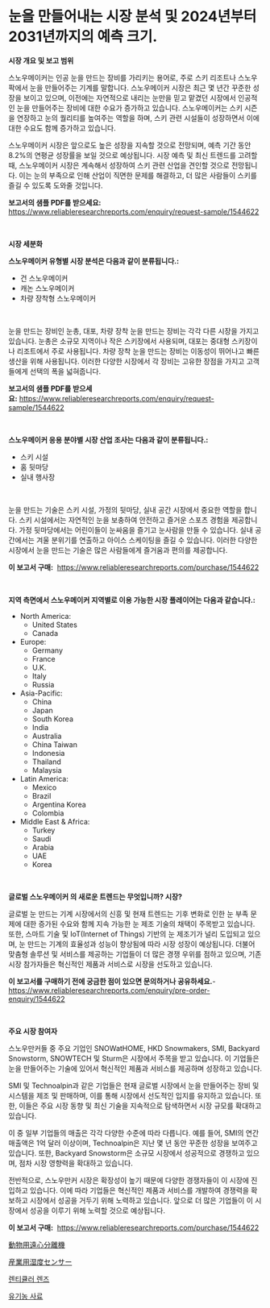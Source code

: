 <p><h1>눈을 만들어내는 시장 분석 및 2024년부터 2031년까지의 예측 크기.</h1></p><p><strong>시장 개요 및 보고 범위</strong></p>
<p><p>스노우메이커는 인공 눈을 만드는 장비를 가리키는 용어로, 주로 스키 리조트나 스노우 팍에서 눈을 만들어주는 기계를 말합니다. 스노우메이커 시장은 최근 몇 년간 꾸준한 성장을 보이고 있으며, 이전에는 자연적으로 내리는 눈만을 믿고 맡겼던 시장에서 인공적인 눈을 만들어주는 장비에 대한 수요가 증가하고 있습니다. 스노우메이커는 스키 시즌을 연장하고 눈의 퀄리티를 높여주는 역할을 하며, 스키 관련 시설들이 성장하면서 이에 대한 수요도 함께 증가하고 있습니다.</p><p>스노우메이커 시장은 앞으로도 높은 성장을 지속할 것으로 전망되며, 예측 기간 동안 8.2%의 연평균 성장률을 보일 것으로 예상됩니다. 시장 예측 및 최신 트렌드를 고려할 때, 스노우메이커 시장은 계속해서 성장하여 스키 관련 산업을 견인할 것으로 전망됩니다. 이는 눈의 부족으로 인해 산업이 직면한 문제를 해결하고, 더 많은 사람들이 스키를 즐길 수 있도록 도와줄 것입니다.</p></p>
<p><strong>보고서의 샘플 PDF를 받으세요:</strong> <a href="https://www.reliableresearchreports.com/enquiry/request-sample/1544622">https://www.reliableresearchreports.com/enquiry/request-sample/1544622</a></p>
<p>&nbsp;</p>
<p><strong>시장 세분화</strong></p>
<p><strong>스노우메이커 유형별 시장 분석은 다음과 같이 분류됩니다.:</strong></p>
<p><ul><li>건 스노우메이커</li><li>캐논 스노우메이커</li><li>차량 장착형 스노우메이커</li></ul></p>
<p>&nbsp;</p>
<p><p>눈을 만드는 장비인 눈총, 대포, 차량 장착 눈을 만드는 장비는 각각 다른 시장을 가지고 있습니다. 눈총은 소규모 지역이나 작은 스키장에서 사용되며, 대포는 중대형 스키장이나 리조트에서 주로 사용됩니다. 차량 장착 눈을 만드는 장비는 이동성이 뛰어나고 빠른 생산을 위해 사용됩니다. 이러한 다양한 시장에서 각 장비는 고유한 장점을 가지고 고객들에게 선택의 폭을 넓혀줍니다.</p></p>
<p><strong>보고서의 샘플 PDF를 받으세요:</strong>&nbsp;<a href="https://www.reliableresearchreports.com/enquiry/request-sample/1544622">https://www.reliableresearchreports.com/enquiry/request-sample/1544622</a></p>
<p>&nbsp;</p>
<p><strong> 스노우메이커 응용 분야별 시장 산업 조사는 다음과 같이 분류됩니다.:</strong></p>
<p><ul><li>스키 시설</li><li>홈 뒷마당</li><li>실내 행사장</li></ul></p>
<p>&nbsp;</p>
<p><p>눈을 만드는 기술은 스키 시설, 가정의 뒷마당, 실내 공간 시장에서 중요한 역할을 합니다. 스키 시설에서는 자연적인 눈을 보충하여 안전하고 즐거운 스포츠 경험을 제공합니다. 가정 뒷마당에서는 어린이들이 눈싸움을 즐기고 눈사람을 만들 수 있습니다. 실내 공간에서는 겨울 분위기를 연출하고 아이스 스케이팅을 즐길 수 있습니다. 이러한 다양한 시장에서 눈을 만드는 기술은 많은 사람들에게 즐거움과 편의를 제공합니다.</p></p>
<p><strong>이 보고서 구매:</strong>&nbsp; <a href="https://www.reliableresearchreports.com/purchase/1544622">https://www.reliableresearchreports.com/purchase/1544622</a></p>
<p>&nbsp;</p>
<p><strong>지역 측면에서 스노우메이커 지역별로 이용 가능한 시장 플레이어는 다음과 같습니다.:</strong></p>
<p><ul>
    <li>
        North America:
        <ul>
            <li>United States</li>
            <li>Canada</li>
        </ul>
    </li>
    <li>
        Europe:
        <ul>
            <li>Germany</li>
            <li>France</li>
            <li>U.K.</li>
            <li>Italy</li>
            <li>Russia</li>
        </ul>
    </li>
    <li>
        Asia-Pacific:
        <ul>
            <li>China</li>
            <li>Japan</li>
            <li>South Korea</li>
            <li>India</li>
            <li>Australia</li>
            <li>China Taiwan</li>
            <li>Indonesia</li>
            <li>Thailand</li>
            <li>Malaysia</li>
        </ul>
    </li>
    <li>
        Latin America:
        <ul>
            <li>Mexico</li>
            <li>Brazil</li>
            <li>Argentina Korea</li>
            <li>Colombia</li>
        </ul>
    </li>
    <li>
        Middle East & Africa:
        <ul>
            <li>Turkey</li>
            <li>Saudi</li>
            <li>Arabia</li>
            <li>UAE</li>
            <li>Korea</li>
        </ul>
    </li>
    </ul></p>
<p>&nbsp;</p>
<p><strong>글로벌 스노우메이커 의 새로운 트렌드는 무엇입니까? 시장?</strong></p>
<p><p>글로벌 눈 만드는 기계 시장에서의 신흥 및 현재 트렌드는 기후 변화로 인한 눈 부족 문제에 대한 증가된 수요와 함께 지속 가능한 눈 제조 기술의 채택이 주목받고 있습니다. 또한, 스마트 기술 및 IoT(Internet of Things) 기반의 눈 제조기가 널리 도입되고 있으며, 눈 만드는 기계의 효율성과 성능이 향상됨에 따라 시장 성장이 예상됩니다. 더불어 맞춤형 솔루션 및 서비스를 제공하는 기업들이 더 많은 경쟁 우위를 점하고 있으며, 기존 시장 참가자들은 혁신적인 제품과 서비스로 시장을 선도하고 있습니다.</p></p>
<p><strong>이 보고서를 구매하기 전에 궁금한 점이 있으면 문의하거나 공유하세요.</strong>- <a href="https://www.reliableresearchreports.com/enquiry/pre-order-enquiry/1544622">https://www.reliableresearchreports.com/enquiry/pre-order-enquiry/1544622</a></p>
<p>&nbsp;</p>
<p><strong>주요 시장 참여자</strong></p>
<p><p>스노우만커들 중 주요 기업인 SNOWatHOME, HKD Snowmakers, SMI, Backyard Snowstorm, SNOWTECH 및 Sturm은 시장에서 주목을 받고 있습니다. 이 기업들은 눈을 만들어주는 기술에 있어서 혁신적인 제품과 서비스를 제공하며 성장하고 있습니다. </p><p>SMI 및 Technoalpin과 같은 기업들은 현재 글로벌 시장에서 눈을 만들어주는 장비 및 시스템을 제조 및 판매하며, 이를 통해 시장에서 선도적인 입지를 유지하고 있습니다. 또한, 이들은 주요 시장 동향 및 최신 기술을 지속적으로 탐색하면서 시장 규모를 확대하고 있습니다.</p><p>이 중 일부 기업들의 매출은 각각 다양한 수준에 따라 다릅니다. 예를 들어, SMI의 연간 매출액은 1억 달러 이상이며, Technoalpin은 지난 몇 년 동안 꾸준한 성장을 보여주고 있습니다. 또한, Backyard Snowstorm은 소규모 시장에서 성공적으로 경쟁하고 있으며, 점차 시장 영향력을 확대하고 있습니다.</p><p>전반적으로, 스노우만커 시장은 확장성이 높기 때문에 다양한 경쟁자들이 이 시장에 진입하고 있습니다. 이에 따라 기업들은 혁신적인 제품과 서비스를 개발하여 경쟁력을 확보하고 시장에서 성공을 거두기 위해 노력하고 있습니다. 앞으로 더 많은 기업들이 이 시장에서 성공을 이루기 위해 노력할 것으로 예상됩니다.</p></p>
<p><strong>이 보고서 구매:</strong>&nbsp;&nbsp;<a href="https://www.reliableresearchreports.com/purchase/1544622">https://www.reliableresearchreports.com/purchase/1544622</a></p>
<p><p><a href="https://medium.com/@santosuigrtley997836/%E7%8D%A3%E5%8C%BB%E7%94%A8%E9%81%A0%E5%BF%83%E5%88%86%E9%9B%A2%E6%A9%9F%E5%B8%82%E5%A0%B4%E3%83%A1%E3%83%88%E3%83%AA%E3%82%AF%E3%82%B9%E3%81%AE%E8%A7%A3%E8%AA%AD-%E5%B8%82%E5%A0%B4%E3%82%B7%E3%82%A7%E3%82%A2-%E3%83%88%E3%83%AC%E3%83%B3%E3%83%89-%E3%81%8A%E3%82%88%E3%81%B3%E6%88%90%E9%95%B7%E3%83%91%E3%82%BF%E3%83%BC%E3%83%B3-ee029b0660ca">動物用遠心分離機</a></p><p><a href="https://medium.com/@coraltrout1923/%E7%94%A3%E6%A5%AD%E7%94%A8%E6%B9%BF%E5%BA%A6%E3%82%BB%E3%83%B3%E3%82%B5%E3%83%BC%E5%B8%82%E5%A0%B4%E3%81%AE%E3%83%A1%E3%83%88%E3%83%AA%E3%82%AF%E3%82%B9%E3%82%92%E8%A7%A3%E8%AA%AD%E3%81%99%E3%82%8B-%E5%B8%82%E5%A0%B4%E3%82%B7%E3%82%A7%E3%82%A2-%E3%83%88%E3%83%AC%E3%83%B3%E3%83%89-%E3%81%8A%E3%82%88%E3%81%B3%E6%88%90%E9%95%B7%E3%83%91%E3%82%BF%E3%83%BC%E3%83%B3-55ff15e25543">産業用湿度センサー</a></p><p><a href="https://medium.com/@abelusikowski95672023/%EB%A0%8C%ED%8B%B0%ED%81%98%EB%9F%AC-%EB%A0%8C%EC%A6%88-%EC%8B%9C%EC%9E%A5-%EC%8B%9C%EC%9E%A5-%EC%A0%90%EC%9C%A0%EC%9C%A8-%EC%8B%9C%EC%9E%A5-%EB%8F%99%ED%96%A5-%EB%B0%8F-%EB%AF%B8%EB%9E%98-%EC%84%B1%EC%9E%A5-%ED%83%90%EC%83%89-a6f9d74dd0ed">렌티큘러 렌즈</a></p><p><a href="https://medium.com/@marchall15/%EC%9C%A0%EA%B8%B0%EB%86%8D-%EC%82%AC%EB%A3%8C-%EC%8B%9C%EC%9E%A5%EC%9D%80-%EC%8B%9C%EC%9E%A5-%EC%A0%90%EC%9C%A0%EC%9C%A8-%EC%8B%9C%EC%9E%A5-%EB%8F%99%ED%96%A5-%EB%B0%8F-%EC%8B%9C%EC%9E%A5-%EC%84%B1%EC%9E%A5%EC%97%90-%EB%8C%80%ED%95%9C-%EC%A0%95%EB%B3%B4%EB%A5%BC-%EC%A0%9C%EA%B3%B5%ED%95%A9%EB%8B%88%EB%8B%A4-6aa768fe5efd">유기농 사료</a></p></p>
